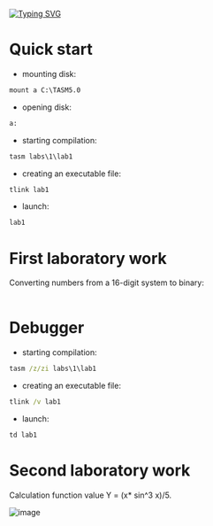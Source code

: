 [![Typing SVG](https://readme-typing-svg.herokuapp.com?color=%2336BCF7&lines=Laboratory+work+in+assembler)]()
# Quick start
- mounting disk:
```cmd
mount a C:\TASM5.0
```
- opening disk:
```cmd
a:
```
- starting compilation:
```cmd
tasm labs\1\lab1
```
- creating an executable file:
```cmd
tlink lab1
```
- launch:
```cmd
lab1
```
 # First laboratory work 
  Converting numbers from a 16-digit system to binary:
  <br></br>
# Debugger
- starting compilation:
```cmd
tasm /z/zi labs\1\lab1
```
- creating an executable file:
```cmd
tlink /v lab1
```
- launch:
```cmd
td lab1
```
# Second laboratory work 
Сalculation function value Y = (x* sin^3 x)/5.

![image](https://github.com/Kulakov1Dima/laboratory-work-in-assembler/assets/84613812/88ee5c07-9aad-44ee-a7bc-d8ad5fabdafd)

